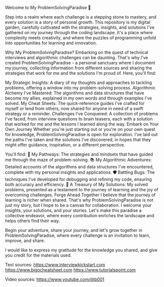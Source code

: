 Welcome to My ProblemSolvingParadise 🌟

Step into a realm where each challenge is a stepping stone to mastery, and every solution is a story of personal growth. This repository is my digital garden, carefully cultivated with the strategies, insights, and solutions I've gathered on my journey through the coding landscape. It's a place where complexity meets creativity, and where the puzzles of programming unfold into opportunities for learning and innovation.

Why My ProblemSolvingParadise?
Embarking on the quest of technical interviews and algorithmic challenges can be daunting. That's why I've created ProblemSolvingParadise - a personal sanctuary where I document my journey, collecting information from different sources and sharing the strategies that work for me and the solutions I'm proud of. Here, you'll find:

My Strategic Insights: A diary of my thoughts and approaches to tackling problems, offering a window into my problem-solving process.
Algorithmic Alchemy I've Mastered: The algorithms and data structures that have become my allies, explained in my own words and through examples I've solved.
My Cheat Sheets: The quick-reference guides I've crafted for myself or lend from others, now shared for anyone in need of a swift strategy or a reminder.
Challenges I've Conquered: A collection of problems I've faced, from interview questions to brain teasers, each with a solution that worked for me and the lessons I learned along the way.
Embark on Your Own Journey
Whether you're just starting out or you're on your own quest for knowledge, ProblemSolvingParadise is open for exploration. I've laid out the paths I've taken and the solutions I've discovered, in hopes that they might offer guidance, inspiration, or a different perspective. 

You'll find:
🧭 My Pathways: The strategies and mindsets that have guided me through the maze of problem-solving.
📚 My Algorithmic Adventures: Detailed accounts of the algorithms and data structures I've encountered, complete with my personal insights and applications.
🛡 Battling Bugs: The techniques I've developed for debugging and refining my code, ensuring both accuracy and efficiency.
🏰 A Treasury of My Solutions: My solved problems, presented as a testament to the journey of learning and the joy of overcoming challenges.
Forge Ahead Together
I believe that the journey of learning is richer when shared. That's why ProblemSolvingParadise is not just my story, but I hope to be a canvas for collaboration. I welcome your insights, your solutions, and your stories. Let's make this paradise a collective endeavor, where every contribution enriches the landscape and helps others find their way.

Begin your adventure, share your journey, and let's grow together in ProblemSolvingParadise, where every challenge is an invitation to learn, improve, and share.

I would like to express my gratitude for the knowledge you shared, and give you credit for the materials used.

Text sources:
https://www.interviewkickstart.com
https://www.bigocheatsheet.com
https://www.tutorialspoint.com

Video sources:
https://www.youtube.com/@b001
